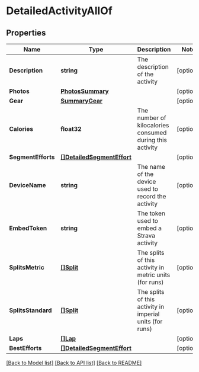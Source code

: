 # DetailedActivityAllOf

## Properties

Name | Type | Description | Notes
------------ | ------------- | ------------- | -------------
**Description** | **string** | The description of the activity | [optional] 
**Photos** | [**PhotosSummary**](PhotosSummary.md) |  | [optional] 
**Gear** | [**SummaryGear**](SummaryGear.md) |  | [optional] 
**Calories** | **float32** | The number of kilocalories consumed during this activity | [optional] 
**SegmentEfforts** | [**[]DetailedSegmentEffort**](DetailedSegmentEffort.md) |  | [optional] 
**DeviceName** | **string** | The name of the device used to record the activity | [optional] 
**EmbedToken** | **string** | The token used to embed a Strava activity | [optional] 
**SplitsMetric** | [**[]Split**](Split.md) | The splits of this activity in metric units (for runs) | [optional] 
**SplitsStandard** | [**[]Split**](Split.md) | The splits of this activity in imperial units (for runs) | [optional] 
**Laps** | [**[]Lap**](Lap.md) |  | [optional] 
**BestEfforts** | [**[]DetailedSegmentEffort**](DetailedSegmentEffort.md) |  | [optional] 

[[Back to Model list]](../README.md#documentation-for-models) [[Back to API list]](../README.md#documentation-for-api-endpoints) [[Back to README]](../README.md)


